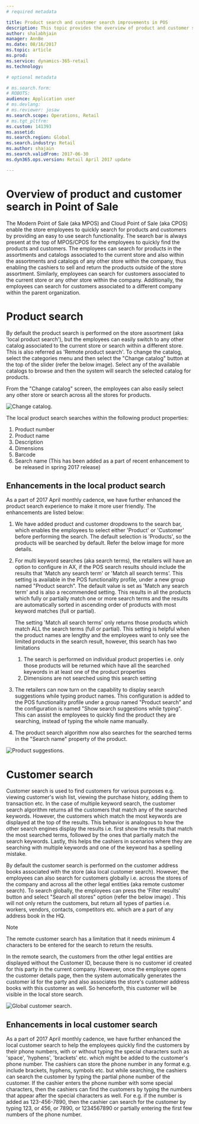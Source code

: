 ```yaml
---
# required metadata

title: Product search and customer search improvements in POS
description: This topic provides the overview of product and customer search improvements done in Dynamics 365 for Retail. 
author: shalabhjain
manager: AnnBe
ms.date: 08/16/2017
ms.topic: article
ms.prod: 
ms.service: dynamics-365-retail
ms.technology: 

# optional metadata

# ms.search.form: 
# ROBOTS: 
audience: Application user
# ms.devlang: 
# ms.reviewer: josaw
ms.search.scope: Operations, Retail
# ms.tgt_pltfrm: 
ms.custom: 141393
ms.assetid: 
ms.search.region: Global
ms.search.industry: Retail
ms.author: shajain
ms.search.validFrom: 2017-06-30
ms.dyn365.ops.version: Retail April 2017 update

---
```


# Overview of product and customer search in Point of Sale

The Modern Point of Sale (aka MPOS) and Cloud Point of Sale (aka CPOS) enable the store employees to quickly search for products and customers by providing an easy to use search functionality. The search bar is always present at the top of MPOS/CPOS for the employees to quickly find the products and customers. The employees can search for products in the assortments and catalogs associated to the current store and also within the assortments and catalogs of any other store within the company, thus enabling the cashiers to sell and return the products outside of the store assortment. Similarly, employees can search for customers associated to the current store or any other store within the company. Additionally, the employees can search for customers associated to a different company within the parent organization.

# Product search 

By default the product search is performed on the store assortment (aka 'local product search'), but the employees can easily switch to any other catalog associated to the current store or search within a different store. This is also referred as 'Remote product search'. To change the catalog, select the categories menu and then select the "Change catalog" button at the top of the slider (refer the below image). Select any of the available catalogs to browse and then the system will search the selected catalog for products. 

From the "Change catalog" screen, the employees can also easily select any other store or search across all the stores for products.

![Change catalog](./media/Changecatalog.png "Change catalog image").
 
The local product search searches within the following product properties:
1. Product number
2. Product name
3. Description
4. Dimensions
5. Barcode 
6. Search name (This has been added as a part of recent enhancement to be released in spring 2017 release)

## Enhancements in the local product search

As a part of 2017 April monthly cadence, we have further enhanced the product search experience to make it more user friendly. The enhancements are listed below:

1. We have added product and customer dropdowns to the search bar, which enables the employees to select either 'Product' or 'Customer' before performing the search. The default selection is 'Products', so the products will be searched by default. Refer the below image for more details.
2. For multi keyword searches (aka search terms), the retailers will have an option to configure in AX, if the POS search results should include the results that 'Match any search term' or 'Match all search terms'. This setting is available in the POS functionality profile, under a new group named "Product search". The default value is set as 'Match any search term' and is also a recommended setting. This results in all the products which fully or partially match one or more search terms and the results are automatically sorted in ascending order of products with most keyword matches (full or partial).

    The setting 'Match all search terms' only returns those products which match ALL the search terms (full or partial). This setting is helpful when the product names are lengthy and the employees want to only see the limited products in the search result, however, this search has two limitations
      1. The search is performed on individual product properties i.e. only those products will be returned which have all the searched keywords in at least one of the product properties
      2. Dimensions are not searched using this search setting
      
3. The retailers can now turn on the capability to display search suggestions while typing product names. This configuration is added to the POS functionality profile under a group named "Product search" and the configuration is named "Show search suggestions while typing". This can assist the employees to quickly find the product they are searching, instead of typing the whole name manually.
4. The product search algorithm now also searches for the searched terms in the "Search name" property of the product.

![Product suggestions](./media/Productsuggestions.png "Product suggestions image").

# Customer search

Customer search is used to find customers for various purposes e.g. viewing customer's wish list, viewing the purchase history, adding them to transaction etc. In the case of multiple keyword search, the customer search algorithm returns all the customers that match any of the searched keywords. However, the customers which match the most keywords are displayed at the top of the results. This behavior is analogous to how the other search engines display the results i.e. first show the results that match the most searched terms, followed by the ones that partially match the search keywords. Lastly, this helps the cashiers in scenarios where they are searching with multiple keywords and one of the keyword has a spelling mistake. 

By default the customer search is performed on the customer address books associated with the store (aka local customer search). However, the employees can also search for customers globally i.e. across the stores of the company and across all the other legal entities (aka remote customer search). To search globally, the employees can press the 'Filter results' button and select "Search all stores" option (refer the below image) . This will  not only return the customers, but return all types of parties i.e. workers, vendors, contacts, competitors etc. which are a part of any address book in the HQ. 

>[!NOTE]
>The remote customer search has a limitation that it needs minimum 4 characters to be entered for the search to return the results.

In the remote search, the customers from the other legal entities are displayed without the Customer ID, because there is no customer id created for this party in the current company. However, once the employee opens the customer details page, then the system automatically generates the customer id for the party and also associates the store's customer address books with this customer as well. So henceforth, this customer will be visible in the local store search.

![Global customer search](./media/Globalcustomersearch.png "Global customer search image").

## Enhancements in local customer search

As a part of 2017 April monthly cadence, we have further enhanced the local customer search to help the employees quickly find the customers by their phone numbers, with or without typing the special characters such as 'space', 'hyphens', 'brackets' etc. which might be added to the customer's phone number. The cashiers can store the phone number in any format e.g. include brackets, hyphens, symbols etc. but while searching, the cashiers can search the customer by typing the partial phone number of the customer. If the cashier enters the phone number with some special characters, then the cashiers can find the customers by typing the numbers that appear after the special characters as well. For e.g. if the number is added as 123-456-7890, then the cashier can search for the customer by typing 123, or 456, or 7890, or 1234567890 or partially entering the first few numbers of the phone number. 
